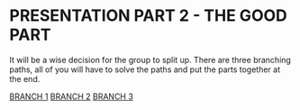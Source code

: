 # PRESENTATION PART 2 - THE GOOD PART
It will be a wise decision for the group to split up. There are three branching paths, all of you will have to solve the paths and put the parts together at the end.

[BRANCH 1](https://pleaseenjoy.github.io/branch1.md)
[BRANCH 2](https://pleaseenjoy.github.io/branch2.md)
[BRANCH 3](https://pleaseenjoy.github.io/branch3.md)
